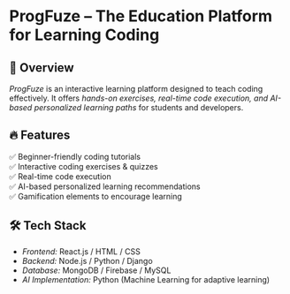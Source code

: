 # ProgFuze – The Education Platform for Learning Coding  

## 🚀 Overview  
*ProgFuze* is an interactive learning platform designed to teach coding effectively. It offers *hands-on exercises, real-time code execution, and AI-based personalized learning paths* for students and developers.  

## 🔥 Features  
✅ Beginner-friendly coding tutorials  
✅ Interactive coding exercises & quizzes  
✅ Real-time code execution  
✅ AI-based personalized learning recommendations  
✅ Gamification elements to encourage learning  

## 🛠 Tech Stack  
- *Frontend:* React.js / HTML / CSS  
- *Backend:* Node.js / Python / Django  
- *Database:* MongoDB / Firebase / MySQL  
- *AI Implementation:* Python (Machine Learning for adaptive learning) 
